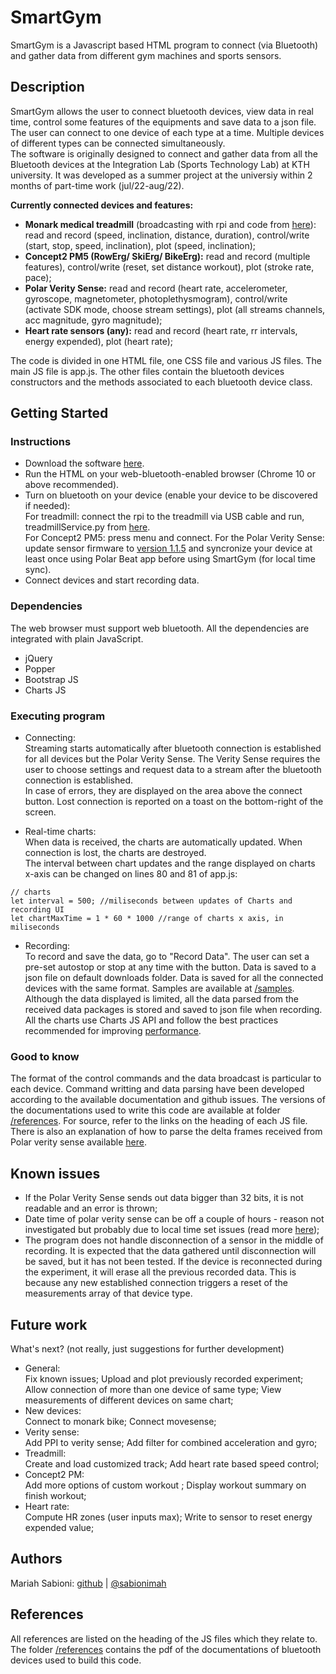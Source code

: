# SmartGym

SmartGym is a Javascript based HTML program to connect (via Bluetooth) and gather data from different gym machines and sports sensors.  

## Description
  
SmartGym allows the user to connect bluetooth devices, view data in real time, control some features of the equipments and save data to a json file.  
The user can connect to one device of each type at a time. Multiple devices of different types can be connected simultaneously.  
The software is originally designed to connect and gather data from all the Bluetooth devices at the Integration Lab (Sports Technology Lab) at KTH university. It was developed as a summer project at the universiy within 2 months of part-time work (jul/22-aug/22).

**Currently connected devices and features:**
* **Monark medical treadmill** (broadcasting with rpi and code from [here](https://github.com/katsikaktus/treadmill/tree/treadmill_main/treadmillPi)): read and record (speed, inclination, distance, duration), control/write (start, stop, speed, inclination), plot (speed, inclination);
* **Concept2 PM5 (RowErg/ SkiErg/ BikeErg):** read and record (multiple features), control/write (reset, set distance workout), plot (stroke rate, pace);
* **Polar Verity Sense:** read and record (heart rate, accelerometer, gyroscope, magnetometer, photoplethysmogram), control/write (activate SDK mode, choose stream settings), plot (all streams channels, acc magnitude, gyro magnitude);
* **Heart rate sensors (any):** read and record (heart rate, rr intervals, energy expended), plot (heart rate);

The code is divided in one HTML file, one CSS file and various JS files. The main JS file is app.js. The other files contain the bluetooth devices constructors and the methods associated to each bluetooth device class.

## Getting Started

### Instructions

* Download the software [here](https://github.com/MariahSabioni/SmartGym).
* Run the HTML on your web-bluetooth-enabled browser (Chrome 10 or above recommended).
* Turn on bluetooth on your device (enable your device to be discovered if needed):  
For treadmill: connect the rpi to the treadmill via USB cable and run, treadmillService.py from [here](https://github.com/katsikaktus/treadmill/tree/treadmill_main/treadmillPi).  
For Concept2 PM5: press menu and connect.
For the Polar Verity Sense: update sensor firmware to [version 1.1.5](https://support.polar.com/en/updates/polar-verity-sense-11-firmware-update) and syncronize your device at least once using Polar Beat app before using SmartGym (for local time sync).
* Connect devices and start recording data.

### Dependencies

The web browser must support web bluetooth. All the dependencies are integrated with plain JavaScript.
* jQuery
* Popper
* Bootstrap JS
* Charts JS

### Executing program

* Connecting:  
Streaming starts automatically after bluetooth connection is established for all devices but the Polar Verity Sense. The Verity Sense requires the user to choose settings and request data to a stream after the bluetooth connection is established.  
In case of errors, they are displayed on the area above the connect button. Lost connection is reported on a toast on the bottom-right of the screen.

* Real-time charts:  
When data is received, the charts are automatically updated. When connection is lost, the charts are destroyed.  
The interval between chart updates and the range displayed on charts x-axis can be changed on lines 80 and 81 of app.js:  
```
// charts
let interval = 500; //miliseconds between updates of Charts and recording UI
let chartMaxTime = 1 * 60 * 1000 //range of charts x axis, in miliseconds
```

* Recording:  
To record and save the data, go to "Record Data". The user can set a pre-set autostop or stop at any time with the button. Data is saved to a json file on default downloads folder. Data is saved for all the connected devices with the same format. Samples are available at [/samples](https://github.com/MariahSabioni/SmartGym/tree/master/samples).  
Although the data displayed is limited, all the data parsed from the received data packages is stored and saved to json file when recording.  
All the charts use Charts JS API and follow the best practices recommended for improving [performance](https://www.chartjs.org/docs/3.3.0/general/performance.html).

### Good to know

The format of the control commands and the data broadcast is particular to each device. Command writting and data parsing have been developed according to the available documentation and github issues. The versions of the documentations used to write this code are available at folder [/references](https://github.com/MariahSabioni/SmartGym/tree/master/references). For source, refer to the links on the heading of each JS file.  
There is also an explanation of how to parse the delta frames received from Polar verity sense available [here](https://github.com/MariahSabioni/SmartGym/blob/master/references/decodingAccDataExplained.txt).

## Known issues

* If the Polar Verity Sense sends out data bigger than 32 bits, it is not readable and an error is thrown;
* Date time of polar verity sense can be off a couple of hours - reason not investigated but probably due to local time set issues (read more [here](https://github.com/polarofficial/polar-ble-sdk/issues/192#issuecomment-945407913));
* The program does not handle disconnection of a sensor in the middle of recording. It is expected that the data gathered until disconnection will be saved, but it has not been tested. If the device is reconnected during the experiment, it will erase all the previous recorded data. This is because any new established connection triggers a reset of the measurements array of that device type.


## Future work

What's next? (not really, just suggestions for further development)
* General:  
Fix known issues;
Upload and plot previously recorded experiment;
Allow connection of more than one device of same type;
View measurements of different devices on same chart;
* New devices:  
Connect to monark bike;
Connect movesense;
* Verity sense:  
Add PPI to verity sense;
Add filter for combined acceleration and gyro;
* Treadmill:  
Create and load customized track;
Add heart rate based speed control;
* Concept2 PM:  
Add more options of custom workout ;
Display workout summary on finish workout;
* Heart rate:  
Compute HR zones (user inputs max);
Write to sensor to reset energy expended value;

## Authors

Mariah Sabioni: [github](https://github.com/MariahSabioni) | [@sabionimah](https://www.instagram.com/sabionimah/)

## References

All references are listed on the heading of the JS files which they relate to.
The folder [/references](https://github.com/MariahSabioni/SmartGym/references) contains the pdf of the documentations of bluetooth devices used to build this code.
